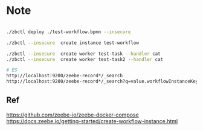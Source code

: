 # Note

```sh

./zbctl deploy ./test-workflow.bpmn --insecure

./zbctl --insecure  create instance test-workflow

./zbctl --insecure  create worker test-task --handler cat
./zbctl --insecure  create worker test-task2 --handler cat

# ES
http://localhost:9200/zeebe-record*/_search
http://localhost:9200/zeebe-record*/_search?q=value.workflowInstanceKey:2251799813685258&sort=timestamp:desc&size=100
```

## Ref

https://github.com/zeebe-io/zeebe-docker-compose
https://docs.zeebe.io/getting-started/create-workflow-instance.html
